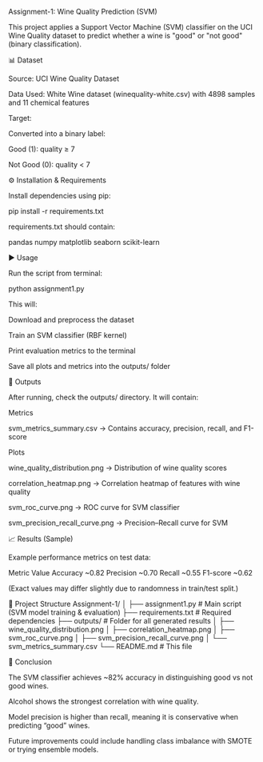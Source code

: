 Assignment-1: Wine Quality Prediction (SVM)

This project applies a Support Vector Machine (SVM) classifier on the UCI Wine Quality dataset to predict whether a wine is "good" or "not good" (binary classification).

📊 Dataset

Source: UCI Wine Quality Dataset

Data Used: White Wine dataset (winequality-white.csv) with 4898 samples and 11 chemical features

Target:

Converted into a binary label:

Good (1): quality ≥ 7

Not Good (0): quality < 7

⚙️ Installation & Requirements

Install dependencies using pip:

pip install -r requirements.txt


requirements.txt should contain:

pandas
numpy
matplotlib
seaborn
scikit-learn

▶️ Usage

Run the script from terminal:

python assignment1.py


This will:

Download and preprocess the dataset

Train an SVM classifier (RBF kernel)

Print evaluation metrics to the terminal

Save all plots and metrics into the outputs/ folder

📂 Outputs

After running, check the outputs/ directory. It will contain:

Metrics

svm_metrics_summary.csv → Contains accuracy, precision, recall, and F1-score

Plots

wine_quality_distribution.png → Distribution of wine quality scores

correlation_heatmap.png → Correlation heatmap of features with wine quality

svm_roc_curve.png → ROC curve for SVM classifier

svm_precision_recall_curve.png → Precision–Recall curve for SVM

📈 Results (Sample)

Example performance metrics on test data:

Metric	Value
Accuracy	~0.82
Precision	~0.70
Recall	~0.55
F1-score	~0.62

(Exact values may differ slightly due to randomness in train/test split.)

📑 Project Structure
Assignment-1/
│
├── assignment1.py              # Main script (SVM model training & evaluation)
├── requirements.txt            # Required dependencies
├── outputs/                    # Folder for all generated results
│   ├── wine_quality_distribution.png
│   ├── correlation_heatmap.png
│   ├── svm_roc_curve.png
│   ├── svm_precision_recall_curve.png
│   └── svm_metrics_summary.csv
└── README.md                   # This file

🚀 Conclusion

The SVM classifier achieves ~82% accuracy in distinguishing good vs not good wines.

Alcohol shows the strongest correlation with wine quality.

Model precision is higher than recall, meaning it is conservative when predicting “good” wines.

Future improvements could include handling class imbalance with SMOTE or trying ensemble models.